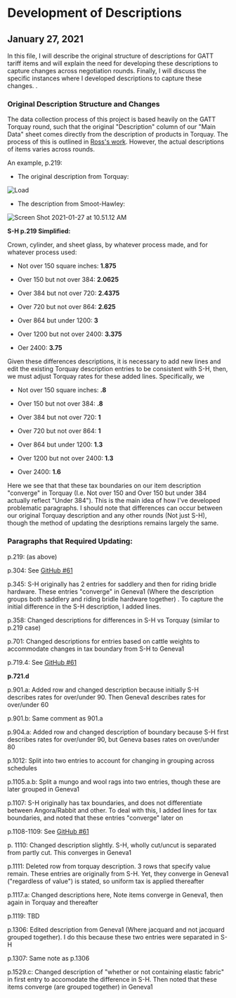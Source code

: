 # Development of Descriptions

## January 27, 2021

In this file, I will describe the original structure of descriptions for GATT tariff items and will explain the need for developing these descriptions to capture changes across negotiation rounds. Finally, I will discuss the specific instances where I developed descriptions to capture these changes. . 

### Original Description Structure and Changes

The data collection process of this project is based heavily on the GATT Torquay round, such that the original "Description" column of our "Main Data" sheet comes directly from the description of products in Torquay. The process of this is outlined in [Ross's work](https://github.com/kbuzard-SU/gradualism/blob/master/torquay/Coding%20Torquay.Rmd). However, the actual descriptions of items varies across rounds. 

An example, p.219:

- The original description from Torquay:

![Load](https://github.com/MatthewRGonzalez/gradualism/blob/MG-Gradualism/GonzalezM_Notes/p.219_Torquay.png?raw=true)

- The description from Smoot-Hawley: 

![Screen Shot 2021-01-27 at 10.51.12 AM](https://github.com/MatthewRGonzalez/gradualism/blob/MG-Gradualism/GonzalezM_Notes/p.219_S-H.png?raw=true)



**S-H p.219 Simplified:** 

Crown, cylinder, and sheet glass, by whatever process made, and for whatever process used: 

- Not over 150 square inches: **1.875**

- Over 150 but not over 384: **2.0625**

- Over 384 but not over 720: **2.4375**

- Over 720 but not over 864: **2.625**

- Over 864 but under 1200: **3**

- Over 1200 but not over 2400: **3.375**
- Oer 2400: **3.75**



Given these differences descriptions, it is necessary to add new lines and edit the existing Torquay description entries to be consistent with S-H, then, we must adjust Torquay rates for these added lines. Specifically, we

- Not over 150 square inches: **.8**

- Over 150 but not over 384: **.8**

- Over 384 but not over 720: **1**

- Over 720 but not over 864: **1**

- Over 864 but under 1200: **1.3**

- Over 1200 but not over 2400: **1.3**
- Over 2400: **1.6**

Here we see that that these tax boundaries on our item description "converge" in Torquay (I.e. Not over 150 and Over 150 but under 384 actually reflect "Under 384"). This is the main idea of how I've developed problematic paragraphs. I should note that differences can occur between our original Torquay description and any other rounds (Not just S-H), though the method of updating the desriptions remains largely the same.



### Paragraphs that Required Updating:

p.219: (as above)

p.304: See [GitHub #61](https://github.com/kbuzard-SU/gradualism/issues/61)

p.345: S-H originally has 2 entries for saddlery and then for riding bridle hardware. These entries "converge" in Geneva1 (Where the description groups both saddlery and riding bridle hardware together) . To capture the initial difference in the S-H description, I added lines.

p.358: Changed descriptions for differences in S-H vs Torquay (similar to p.219 case)

p.701: Changed descriptions for entries based on cattle weights to accommodate changes in tax boundary from S-H to Geneva1

p.719.4: See [GitHub #61](https://github.com/kbuzard-SU/gradualism/issues/61)

**p.721.d**

p.901.a: Added row and changed description because initially S-H describes rates for over/under 90. Then Geneva1 describes rates for over/under 60

p.901.b: Same comment as 901.a

p.904.a: Added row and changed description of boundary because S-H first describes rates for over/under 90, but Geneva bases rates on over/under 80 

p.1012: Split into two entries to account for changing in grouping across schedules

p.1105.a.b: Split a mungo and wool rags into two entries, though these are later grouped in Geneva1

p.1107: S-H originally has tax boundaries, and does not differentiate between Angora/Rabbit and other. To deal with this, I added lines for tax boundaries, and noted that these entries "converge" later on 

p.1108-1109:  See [GitHub #61](https://github.com/kbuzard-SU/gradualism/issues/61)

p. 1110: Changed description slightly. S-H, wholly cut/uncut is separated from partly cut. This converges in Geneva1

p.1111: Deleted row from torquay description. 3 rows that specify value remain. These entries are originally from S-H. Yet, they converge in Geneva1 ("regardless of value") is stated, so uniform tax is applied thereafter

p.1117.a: Changed descriptions here, Note items converge in Geneva1, then again in Torquay and thereafter

p.1119: TBD

p.1306: Edited description from Geneva1 (Where jacquard and not jacquard grouped together). I do this because these two entries were separated in S-H

p.1307: Same note as p.1306

p.1529.c: Changed description of "whether or not containing elastic fabric" in first entry to accomodate the difference in S-H. Then noted that these items converge (are grouped together) in Geneva1